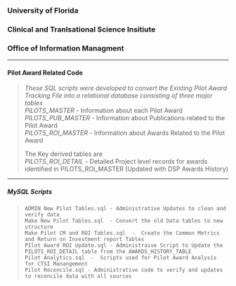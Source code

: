 		
### University of Florida
### Clinical and Tranlsational Science Insitiute
### Office of Information Managment
_ _ _ _ _ _ _ 
#### Pilot Award Related Code
> _These SQL scripts were developed to convert the Existing Pilot Award Tracking File into_
> _a relational database consisting of three major tables_  
>     *PILOTS_MASTER* - Information about each Pilot Award  
>     *PILOTS_PUB_MASTER* - Information about Publications related to the Pilot Award  
>     *PILOTS_ROI_MASTER* - Information about Awards Related to the Pilot Award  
>    
> The Key derived tables are  
>     *PILOTS_ROI_DETAIL* - Detailed Project level records for awards identified in PILOTS_ROI_MASTER (Updated with DSP Awards History)  
   
_ _ _ _ _   
##### MySQL Scripts


>     ADMIN New Pilot Tables.sql - Administrative Updates to clean and verify data 
>     Make New Pilot Tables.sql  - Convert the old Data tables to new structure
>     Make Pilot CM and ROI Tables.sql  -  Create the Common Metrics and Return on Investment report Tables
>     PIlot Award ROI Update.sql - Administraive Script to Update the PILOTS_ROI_DETAIL table from the AWARDS_HISTORY_TABLE
>     Pilot Analytics.sql  -  Scripts used for Pilot Award Analysis for CTSI Manangement
>     Pilot Reconcile.sql - Administrative code to verify and updates to reconcile data with all sources  	

